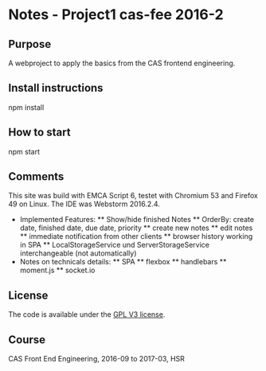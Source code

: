 # Notes - Project1 cas-fee 2016-2

## Purpose
A webproject to apply the basics from the CAS frontend engineering.

## Install instructions
npm install

## How to start
npm start

## Comments
This site was build with EMCA Script 6, testet with  Chromium 53 and Firefox 49 on Linux. The IDE was Webstorm 2016.2.4.
* Implemented Features:
** Show/hide finished Notes
** OrderBy: create date, finished date, due date, priority
** create new notes
** edit notes
** immediate notification from other clients
** browser history working in SPA
** LocalStorageService und ServerStorageService interchangeable (not automatically)
* Notes on technicals details:
** SPA
** flexbox
** handlebars
** moment.js
** socket.io

## License
The code is available under the [GPL V3 license](LICENSE).

## Course
CAS Front End Engineering, 2016-09 to 2017-03, HSR
